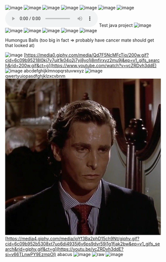![image](https://github.com/user-attachments/assets/f52d07b9-5d66-4134-8ed0-b79e1bc8dfa4)
![image](https://media1.giphy.com/media/PtZzHZzuSmPCWxS5MJ/giphy.gif?cid=6c09b952cr28xqe6ejnrjgs53ncooyib0aregy6tkv6pbt2n&ep=v1_gifs_search&rid=giphy.gif&ct=g)
![image](https://media.tenor.com/pNu04tHFwxsAAAAM/league-league-of-legends.gif)
![image](https://media2.giphy.com/media/koUtwnvA3TY7C/giphy.gif?cid=6c09b952kgpi6dw9mtobovgp0id04suvz6c4ydl0emvh5wg4&ep=v1_gifs_search&rid=giphy.gif&ct=g)
![image](https://media.tenor.com/XWbFTqpDVnoAAAAM/lol-league-of-legends.gif)
![image](https://i.pinimg.com/originals/6b/f3/6e/6bf36e44d5b5207cccc8335cdeaf5024.gif)
![image](https://www.icegif.com/wp-content/uploads/2022/01/icegif-962.gif)
![Sound](Pictures/INVISIBLE.mp3)
Test java project
![image](url(&quot;data:image/png;base64,iVBORw0KGgoAAAANSUhEUgAAAAEAAACXCAYAAADUKjHXAAAAAXNSR0IArs4c6QAAAPhJREFUKFNlyOlHGAAcxvHuY93H1n1fW1v3fbej+zAmI5PIRGYiM5JEEkkiiSSRRPoj83nze9Pz4uPrSUh4tURPEpKDFJUapKl0ZASZ6k2QpbKRE+SqvCBfFaAwKFLFeBu8UyVBqSpDeVChKoMqVY2aoFbVBfWqAY1Bk2oOWtR7fAha1Ud8CtpUe9ChOtEVdKueoFf1oT8YUIPBkBrGSDCqxjAeTKjJ4LP6gq/BNzUVTKsZzAZzaj5YUItYwjK+4wdW8BOr+IU1rGMDv7GJLfzBX2xjB//wH7vYwz4OcIgjHOMEpzjDOS5wiStc4wa3uMM9HvCIJzy/AIv+JJphCY3wAAAAAElFTkSuQmCC&quot;);")
![image](https://media.tenor.com/duGh7BkKc3gAAAAM/bumble-bee-sus.gif)
![image](https://media1.giphy.com/media/kd9BlRovbPOykLBMqX/giphy.gif?cid=6c09b952b5308xt7uo6di4935j6v6ps9dvr59j1g1fjak2bw&ep=v1_gifs_search&rid=giphy.gif&ct=g)
![image](https://media.tenor.com/zVQrVriwCFkAAAAM/bald-guy-drinks-orange-juice.gif)
![image](https://media.tenor.com/IvBIKwbv6VIAAAAM/orange-juice-meme-orange-juice.gif)
![image](https://github.com/user-attachments/assets/a39f1ef9-121f-4d92-bef0-c322daf482ed)

Humongus Balls (too big in fact => probably have cancer mate should get that looked at)

![image](https://media.tenor.com/loOmoDU7kIcAAAAM/badlands-chug.gif)
[https://media0.giphy.com/media/Qd7F5NcMFcTio/200w.gif?cid=6c09b95218l0kj7v7ujt1k04o2j7yj8yo1j8mfirxyz2mu9j&ep=v1_gifs_search&rid=200w.gif&ct=g](https://www.youtube.com/watch?v=vcZRDvh3ddE)
![image](https://media.tenor.com/KrGPtslH9bUAAAAM/rock.gif)
abcdefghijklmnopqrstuvwxyz
![image](https://github.com/user-attachments/assets/c47c2a0e-4f86-48c3-b729-fda02f5c1e0c)
qwertyuiopasdfghjklzxcvbnm
![image](Pictures/patrick.jpg)
[https://media4.giphy.com/media/joYf3Ba2phD15ch9Nt/giphy.gif?cid=6c09b952b5308xt7uo6di4935j6v6ps9dvr59j1g1fjak2bw&ep=v1_gifs_search&rid=giphy.gif&ct=g](https://youtu.be/vcZRDvh3ddE?si=v66TLnwPY9EzmpOl)
abacus
![image](https://media.tenor.com/SN9CUCLhmZ4AAAAM/7.gif)
![raw](https://www.youtube.com/watch?v=vcZRDvh3ddE)
![image](https://i.pinimg.com/originals/86/f0/7b/86f07b3af5597023a031511783402ead.gif)
